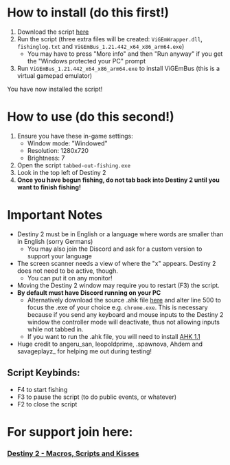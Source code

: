 # How to install (do this first!)
1. Download the script [here](https://github.com/Antraless/tabbed-out-fishing/raw/main/tabbed-out-fishing.exe)
2. Run the script (three extra files will be created: `ViGEmWrapper.dll`, `fishinglog.txt` and `ViGEmBus_1.21.442_x64_x86_arm64.exe`)
   * You may have to press "More info" and then "Run anyway" if you get the "Windows protected your PC" prompt
3. Run `ViGEmBus_1.21.442_x64_x86_arm64.exe` to install ViGEmBus (this is a virtual gamepad emulator)

You have now installed the script!
# How to use (do this second!)
1. Ensure you have these in-game settings:
   * Window mode: "Windowed"
   * Resolution: 1280x720
   * Brightness: 7
2. Open the script `tabbed-out-fishing.exe`
3. Look in the top left of Destiny 2
4. **Once you have begun fishing, do not tab back into Destiny 2 until you want to finish fishing!**
# Important Notes
- Destiny 2 must be in English or a language where words are smaller than in English (sorry Germans)
   * You may also join the Discord and ask for a custom version to support your language
- The screen scanner needs a view of where the "x" appears. Destiny 2 does not need to be active, though.
   * You can put it on any monitor!
- Moving the Destiny 2 window may require you to restart (F3) the script.
- **By default must have Discord running on your PC**
   * Alternatively download the source .ahk file [here](https://github.com/Antraless/tabbed-out-fishing/raw/main/tabbed-out-fishing.ahk) and alter line 500 to focus the .exe of your choice e.g. `chrome.exe`. This is necessary because if you send any keyboard and mouse inputs to the Destiny 2 window the controller mode will deactivate, thus not allowing inputs while not tabbed in.
   * If you want to run the .ahk file, you will need to install [AHK 1.1](https://www.autohotkey.com/download/ahk-install.exe)
- Huge credit to angeru_san, leopoldprime, .spawnova, Ahdem and savageplayz_ for helping me out during testing! 
## Script Keybinds: 
- F4 to start fishing
- F3 to pause the script (to do public events, or whatever)
- F2 to close the script
# For support join here:
### [Destiny 2 - Macros, Scripts and Kisses](https://discord.gg/KGyjysA5WY)
